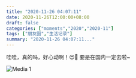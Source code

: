 ```yaml
---
title: "2020-11-26 04:07:11"
date: 2020-11-26T12:00:00+08:00
draft: false
categories: ["moments","2020","2020-11"]
tags: ["朋友圈","生活记录"]
summary: "2020-11-26 04:07:11..."
---
```


哇哇，真的吗，好心动啊！😍🤩
要是在国内一定去啦~

![Media 1](/Moments/photos/2020-11-26/202011260407110.jpg)

